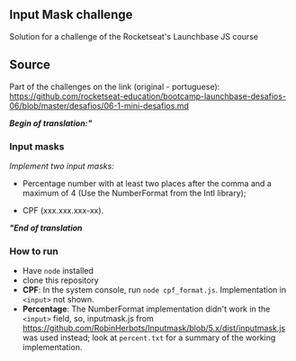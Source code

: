 
## Input Mask challenge

Solution for a challenge of the Rocketseat's Launchbase JS course  

## Source

Part of the challenges on the link (original - portuguese):  
https://github.com/rocketseat-education/bootcamp-launchbase-desafios-06/blob/master/desafios/06-1-mini-desafios.md

***Begin of translation:"***
###  Input masks

*Implement two input masks:*

- Percentage number with at least two places after the comma and a maximum of 4 (Use the NumberFormat from the Intl library);

- CPF (xxx.xxx.xxx-xx).

***"End of translation***

### How to run

* Have `node` installed
* clone this repository
* **CPF**: In the system console, run `node cpf_format.js`. Implementation in `<input>` not shown.
* **Percentage**: The NumberFormat implementation didn't work in the `<input>` field, so,
inputmask.js from https://github.com/RobinHerbots/Inputmask/blob/5.x/dist/inputmask.js was used instead;
look at `percent.txt` for a summary of the working implementation.